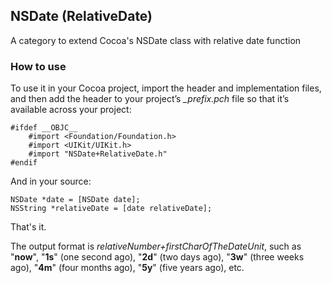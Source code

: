 ## NSDate (RelativeDate)
A category to extend Cocoa's NSDate class with relative date function

### How to use
To use it in your Cocoa project, import the header and implementation files, and then add the header to your project’s *_prefix.pch* file so that it’s available across your project:

    #ifdef __OBJC__
        #import <Foundation/Foundation.h>
        #import <UIKit/UIKit.h>
        #import "NSDate+RelativeDate.h"
    #endif

And in your source:

    NSDate *date = [NSDate date];
    NSString *relativeDate = [date relativeDate];

That's it. 

The output format is *relativeNumber+firstCharOfTheDateUnit*, such as "**now**", "**1s**" (one second ago), "**2d**" (two days ago), "**3w**" (three weeks ago), "**4m**" (four months ago), "**5y**" (five years ago), etc.
